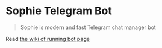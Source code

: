 
# Sophie Telegram Bot

>  Sophie is modern and fast Telegram chat manager bot

    
Read [the wiki of running bot page](https://wiki.sophiebot.js/en/dev/running)
